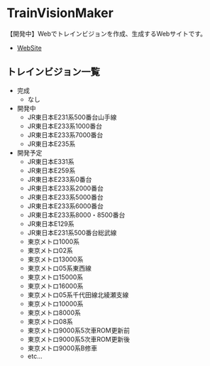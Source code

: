 # TrainVisionMaker
【開発中】Webでトレインビジョンを作成、生成するWebサイトです。

- [WebSite](https://densyakun.github.io/TrainVisionMaker/)

## トレインビジョン一覧
- 完成
    - なし
- 開発中
    - JR東日本E231系500番台山手線
    - JR東日本E233系1000番台
    - JR東日本E233系7000番台
    - JR東日本E235系
- 開発予定
    - JR東日本E331系
    - JR東日本E259系
    - JR東日本E233系0番台
    - JR東日本E233系2000番台
    - JR東日本E233系5000番台
    - JR東日本E233系6000番台
    - JR東日本E233系8000・8500番台
    - JR東日本E129系
    - JR東日本E231系500番台総武線
    - 東京メトロ1000系
    - 東京メトロ02系
    - 東京メトロ13000系
    - 東京メトロ05系東西線
    - 東京メトロ15000系
    - 東京メトロ16000系
    - 東京メトロ05系千代田線北綾瀬支線
    - 東京メトロ10000系
    - 東京メトロ8000系
    - 東京メトロ08系
    - 東京メトロ9000系5次車ROM更新前
    - 東京メトロ9000系5次車ROM更新後
    - 東京メトロ9000系B修車
    - etc...
